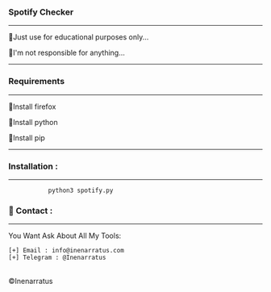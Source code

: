 ### Spotify Checker
______________
🔺Just use for educational purposes only...

🔺I'm not responsible for anything...
______________
### Requirements
______________
🔺Install firefox

🔺Install python

🔺Install pip
______________
### Installation : 
______________   
   
               python3 spotify.py

### 📧 Contact :
______________
You Want Ask About All My Tools: 
```
[+] Email : info@inenarratus.com
[+] Telegram : @Inenarratus
```

<br>©Inenarratus
